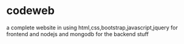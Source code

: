 # codeweb
a complete website in using html,css,bootstrap,javascript,jquery for frontend and nodejs and mongodb for the backend stuff
